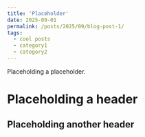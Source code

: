 ```yaml
---
title: 'Placeholder'
date: 2025-09-01
permalink: /posts/2025/09/blog-post-1/
tags:
  - cool posts
  - category1
  - category2
---
```


Placeholding a placeholder.

Placeholding a header
======

Placeholding another header
------
